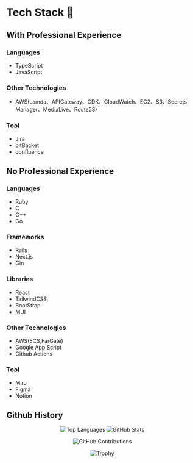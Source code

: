 # Tech Stack 🚀

## With Professional Experience
### Languages
- TypeScript
- JavaScript

### Other Technologies
- AWS(Lamda、APIGateway、CDK、CloudWatch、EC2、S3、Secrets Manager、MediaLive、Route53)

### Tool
- Jira
- bitBacket
- confluence

## No Professional Experience
### Languages
- Ruby
- C
- C++
- Go

### Frameworks
- Rails
- Next.js
- Gin

### Libraries
- React
- TailwindCSS
- BootStrap
- MUI

### Other Technologies
- AWS(ECS,FarGate)
- Google App Script
- Github Actions

### Tool
- Miro
- Figma
- Notion


## Github History
<div align="center">

![Top Languages](https://github-readme-stats.vercel.app/api/top-langs/?username=j19015&layout=compact&show_icons=true&theme=onedark)
![GitHub Stats](https://github-readme-stats.vercel.app/api?username=j19015&theme=onedark&show_icons=true)

</div>

<div align="center">

![GitHub Contributions](https://github-readme-streak-stats.herokuapp.com/?user=j19015&theme=onedark)

</div>

<div align="center">

[![Trophy](https://github-profile-trophy.vercel.app/?username=j19015&theme=onedark&column=7)](https://github.com/ryo-ma/github-profile-trophy)

</div>
